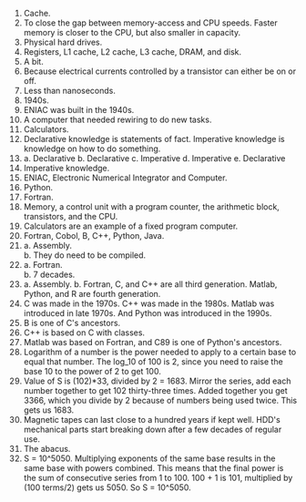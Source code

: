 1. Cache.  
2. To close the gap between memory-access and CPU speeds. Faster memory is closer to the CPU, but also smaller in capacity.  
3. Physical hard drives.  
4. Registers, L1 cache, L2 cache, L3 cache, DRAM, and disk.  
5. A bit.  
6. Because electrical currents controlled by a transistor can either be on or off.  
7. Less than nanoseconds.  
8. 1940s.  
9. ENIAC was built in the 1940s.  
10. A computer that needed rewiring to do new tasks.  
11. Calculators.  
12. Declarative knowledge is statements of fact. Imperative knowledge is knowledge on how to do something.  
13. 
	a. Declarative
	b. Declarative
	c. Imperative
	d. Imperative
	e. Declarative
14. Imperative knowledge.  
15. ENIAC, Electronic Numerical Integrator and Computer.  
16. Python.  
17. Fortran.  
18. Memory, a control unit with a program counter, the arithmetic block, transistors, and the CPU.  
19. Calculators are an example of a fixed program computer.  
20. Fortran, Cobol, B, C++, Python, Java.  
21. 
	a. Assembly.  
	b. They do need to be compiled.  
22. 
	a. Fortran.  
	b. 7 decades.  
23. 
	a. Assembly.
	b. Fortran, C, and C++ are all third generation. Matlab, Python, and R are fourth generation.  
24. C was made in the 1970s. C++ was made in the 1980s. Matlab was introduced in late 1970s. And Python was introduced in the 1990s.  
25. B is one of C's ancestors.  
26. C++ is based on C with classes.  
27. Matlab was based on Fortran, and C89 is one of Python's ancestors.  
28. Logarithm of a number is the power needed to apply to a certain base to equal that number. The log_10 of 100 is 2, since you need to raise the base 10 to the power of 2 to get 100.  
29. Value of S is (102)*33, divided by 2 = 1683. Mirror the series, add each number together to get 102 thirty-three times. Added together you get 3366, which you divide by 2 because of numbers being used twice. This gets us 1683.  
30. Magnetic tapes can last close to a hundred years if kept well. HDD's mechanical parts start breaking down after a few decades of regular use.  
31. The abacus.  
32. S = 10^5050. Multiplying exponents of the same base results in the same base with powers combined. This means that the final power is the sum of consecutive series from 1 to 100. 100 + 1 is 101, multiplied by (100 terms/2) gets us 5050. So S = 10^5050.
